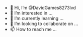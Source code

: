 - 👋 Hi, I’m @DavidGames8273lvd
- 👀 I’m interested in ...
- 🌱 I’m currently learning ...
- 💞️ I’m looking to collaborate on ...
- 📫 How to reach me ...

<!---
DavidGames8273lvd/DavidGames8273lvd is a ✨ special ✨ repository because its `README.md` (this file) appears on your GitHub profile.
You can click the Preview link to take a look at your changes.
--->
